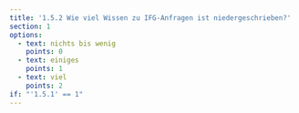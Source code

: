 ```yaml
---
title: '1.5.2 Wie viel Wissen zu IFG-Anfragen ist niedergeschrieben?'
section: 1
options:
  - text: nichts bis wenig
    points: 0
  - text: einiges
    points: 1
  - text: viel
    points: 2
if: "'1.5.1' == 1"
---
```

